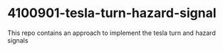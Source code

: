 # 4100901-tesla-turn-hazard-signal
This repo contains an approach to implement the tesla turn and hazard signals 
